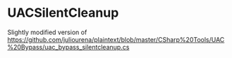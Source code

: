 # UACSilentCleanup
 
Slightly modified version of https://github.com/juliourena/plaintext/blob/master/CSharp%20Tools/UAC%20Bypass/uac_bypass_silentcleanup.cs
